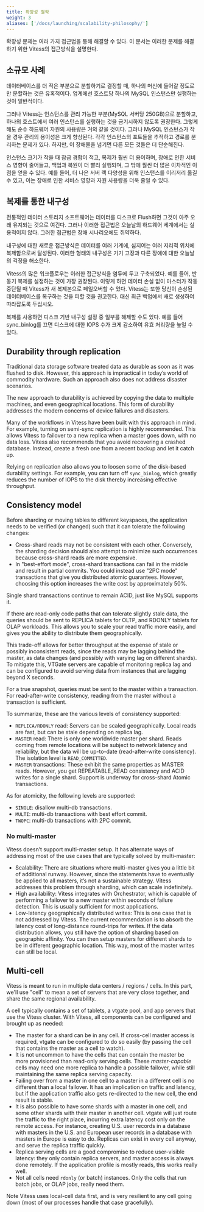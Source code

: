 ```yaml
---
title: 확장성 철학
weight: 3 
aliases: ['/docs/launching/scalability-philosophy/']
---
```


확장성 문제는 여러 가지 접근법을 통해 해결할 수 있다. 이 문서는 이러한 문제를 해결하기 위한 Vitess의 접근방식을 설명한다.

## 소규모 사례

데이터베이스를 더 작은 부분으로 분할하기로 결정할 때, 하나의 머신에 들어갈 정도로만 분할하는 것은 유혹적이다. 업계에선 호스트당 하나의 MySQL 인스턴스만 실행하는 것이 일반적이다.

그러나 Vitess는 인스턴스를 관리 가능한 부분(MySQL 서버당 250GB)으로 분할하고, 하나의 호스트에서 여러 인스턴스를 실행하는 것을 금기시하지 않도록 권장한다. 그렇게 해도 순수 하드웨어 자원의 사용량은 거의 같을 것이다. 그러나 MySQL 인스턴스가 작을 경우 관리의 용이성은 크게 향상된다. 각각 인스턴스의 포트들을 추적하고 경로를 분리하는 문제가 있다. 하지만, 이 장애물을 넘기면 다른 모든 것들은 더 단순해진다.

인스턴스 크기가 작을 때 잠금 경합이 적고, 복제가 훨씬 더 용이하며, 장애로 인한 서비스 영향이 줄어들고, 백업과 복원이 더 빨리 실행되며, 그 밖에 훨씬 더 많은 이차적인 이점을 얻을 수 있다. 예를 들어, 더 나은 서버 랙 다양성을 위해 인스턴스를 이리저리 옮길 수 있고, 이는 장애로 인한 서비스 영향과 자원 사용량을 더욱 줄일 수 있다.

## 복제를 통한 내구성

전통적인 데이터 스토리지 소프트웨어는 데이터를 디스크로 Flush하면 그것이 아주 오래 유지되는 것으로 여긴다. 그러나 이러한 접근법은 오늘날의 하드웨어 세계에서는 실용적이지 않다. 그러한 접근법은 장애 시나리오에도 취약하다.

내구성에 대한 새로운 접근방식은 데이터를 여러 기계에, 심지어는 여러 지리적 위치에 복제함으로써 달성된다. 이러한 형태의 내구성은 기기 고장과 다른 장애에 대한 오늘날의 걱정을 해소한다.

Vitess의 많은 워크플로우는 이러한 접근방식을 염두에 두고 구축되었다. 예를 들어, 반동기 복제를 설정하는 것이 가장 권장된다. 이렇게 하면 데이터 손실 없이 마스터가 작동 중단될 때 Vitess가 새 복제본으로 페일오버할 수 있다. Vitess는 또한 당신이 손상된 데이터베이스를 복구하는 것을 피할 것을 권고한다. 대신 최근 백업에서 새로 생성하여 따라잡도록 두십시오.

복제를 사용하면 디스크 기반 내구성 설정 중 일부를 해제할 수도 있다. 예를 들어 sync_binlog를 끄면 디스크에 대한 IOPS 수가 크게 감소하여 유효 처리량을 높일 수 있다.


## Durability through replication

Traditional data storage software treated data as durable as soon as it was flushed to disk. However, this approach is impractical in today’s world of commodity hardware. Such an approach also does not address disaster scenarios.

The new approach to durability is achieved by copying the data to multiple machines, and even geographical locations. This form of durability addresses the modern concerns of device failures and disasters.

Many of the workflows in Vitess have been built with this approach in mind. For example, turning on semi-sync replication is highly recommended. This allows Vitess to failover to a new replica when a master goes down, with no data loss. Vitess also recommends that you avoid recovering a crashed database. Instead, create a fresh one from a recent backup and let it catch up.

Relying on replication also allows you to loosen some of the disk-based durability settings. For example, you can turn off `sync_binlog`, which greatly reduces the number of IOPS to the disk thereby increasing effective throughput.

## Consistency model

Before sharding or moving tables to different keyspaces, the application needs to be verified (or changed) such that it can tolerate the following changes:

* Cross-shard reads may not be consistent with each other. Conversely, the sharding decision should also attempt to minimize such occurrences because cross-shard reads are more expensive.
* In "best-effort mode", cross-shard transactions can fail in the middle and result in partial commits. You could instead use "2PC mode" transactions that give you distributed atomic guarantees. However, choosing this option increases the write cost by approximately 50%.

Single shard transactions continue to remain ACID, just like MySQL supports it.

If there are read-only code paths that can tolerate slightly stale data, the queries should be sent to REPLICA tablets for OLTP, and RDONLY tablets for OLAP workloads. This allows you to scale your read traffic more easily, and gives you the ability to distribute them geographically.

This trade-off allows for better throughput at the expense of stale or possibly inconsistent reads, since the reads may be lagging behind the master, as data changes (and possibly with varying lag on different shards). To mitigate this, VTGate servers are capable of monitoring replica lag and can be configured to avoid serving data from instances that are lagging beyond X seconds.

For a true snapshot, queries must be sent to the master within a transaction. For read-after-write consistency, reading from the master without a transaction is sufficient.

To summarize, these are the various levels of consistency supported:

* `REPLICA/RDONLY` read: Servers can be scaled geographically. Local reads are fast, but can be stale depending on replica lag.
* `MASTER` read: There is only one worldwide master per shard. Reads coming from remote locations will be subject to network latency and reliability, but the data will be up-to-date (read-after-write consistency). The isolation level is `READ_COMMITTED`.
* `MASTER` transactions: These exhibit the same properties as MASTER reads. However, you get REPEATABLE_READ consistency and ACID writes for a single shard. Support is underway for cross-shard Atomic transactions.

As for atomicity, the following levels are supported:

* `SINGLE`: disallow multi-db transactions.
* `MULTI`: multi-db transactions with best effort commit.
* `TWOPC`: multi-db transactions with 2PC commit.

### No multi-master

Vitess doesn’t support multi-master setup. It has alternate ways of addressing most of the use cases that are typically solved by multi-master:

* Scalability: There are situations where multi-master gives you a little bit of additional runway. However, since the statements have to eventually be applied to all masters, it’s not a sustainable strategy. Vitess addresses this problem through sharding, which can scale indefinitely.
* High availability: Vitess integrates with Orchestrator, which is capable of performing a failover to a new master within seconds of failure detection. This is usually sufficient for most applications.
* Low-latency geographically distributed writes: This is one case that is not addressed by Vitess. The current recommendation is to absorb the latency cost of long-distance round-trips for writes. If the data distribution allows, you still have the option of sharding based on geographic affinity. You can then setup masters for different shards to be in different geographic location. This way, most of the master writes can still be local.

## Multi-cell

Vitess is meant to run in multiple data centers / regions / cells. In this part, we'll use "cell" to mean a set of servers that are very close together, and share the same regional availability.

A cell typically contains a set of tablets, a vtgate pool, and app servers that use the Vitess cluster. With Vitess, all components can be configured and brought up as needed:

* The master for a shard can be in any cell. If cross-cell master access is required, vtgate can be configured to do so easily (by passing the cell that contains the master as a cell to watch).
* It is not uncommon to have the cells that can contain the master be more provisioned than read-only serving cells. These *master-capable* cells may need one more replica to handle a possible failover, while still maintaining the same replica serving capacity.
* Failing over from a master in one cell to a master in a different cell is no different than a local failover. It has an implication on traffic and latency, but if the application traffic also gets re-directed to the new cell, the end result is stable.
* It is also possible to have some shards with a master in one cell, and some other shards with their master in another cell. vtgate will just route the traffic to the right place, incurring extra latency cost only on the remote access. For instance, creating U.S. user records in a database with masters in the U.S. and European user records in a database with masters in Europe is easy to do. Replicas can exist in every cell anyway, and serve the replica traffic quickly.
* Replica serving cells are a good compromise to reduce user-visible latency: they only contain replica servers, and master access is always done remotely. If the application profile is mostly reads, this works really well.
* Not all cells need `rdonly` (or batch) instances. Only the cells that run batch jobs, or OLAP jobs, really need them.

Note Vitess uses local-cell data first, and is very resilient to any cell going down (most of our processes handle that case gracefully).
